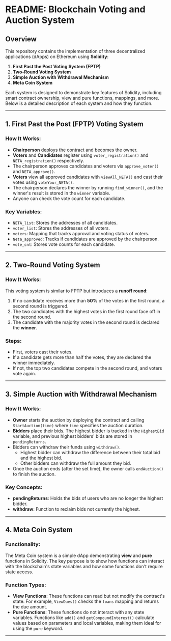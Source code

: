 # README: Blockchain Voting and Auction System

## Overview

This repository contains the implementation of three decentralized applications (dApps) on Ethereum using **Solidity**:
1. **First Past the Post Voting System (FPTP)**
2. **Two-Round Voting System**
3. **Simple Auction with Withdrawal Mechanism**
4. **Meta Coin System**

Each system is designed to demonstrate key features of Solidity, including smart contract ownership, view and pure functions, mappings, and more. Below is a detailed description of each system and how they function.

---

## 1. First Past the Post (FPTP) Voting System

### How It Works:
- **Chairperson** deploys the contract and becomes the owner.
- **Voters** and **Candidates** register using `voter_registration()` and `NETA_registration()` respectively.
- The chairperson approves candidates and voters via `approve_voter()` and `NETA_approve()`.
- **Voters** view all approved candidates with `viewAll_NETA()` and cast their votes using `voteYour_NETA()`.
- The chairperson declares the winner by running `find_winner()`, and the winner's result is stored in the `winner` variable.
- Anyone can check the vote count for each candidate.

### Key Variables:
- `NETA_list`: Stores the addresses of all candidates.
- `voter_list`: Stores the addresses of all voters.
- `voters`: Mapping that tracks approval and voting status of voters.
- `Neta_approved`: Tracks if candidates are approved by the chairperson.
- `vote_cnt`: Stores vote counts for each candidate.

---

## 2. Two-Round Voting System

### How It Works:
This voting system is similar to FPTP but introduces a **runoff round**:
1. If no candidate receives more than **50%** of the votes in the first round, a second round is triggered.
2. The two candidates with the highest votes in the first round face off in the second round.
3. The candidate with the majority votes in the second round is declared the **winner**.

### Steps:
- First, voters cast their votes.
- If a candidate gets more than half the votes, they are declared the winner immediately.
- If not, the top two candidates compete in the second round, and voters vote again.

---

## 3. Simple Auction with Withdrawal Mechanism

### How It Works:
- **Owner** starts the auction by deploying the contract and calling `StartAuction(time)` where `time` specifies the auction duration.
- **Bidders** place their bids. The highest bidder is tracked in the `HighestBid` variable, and previous highest bidders' bids are stored in `pendingReturns`.
- Bidders can withdraw their funds using `withdraw()`.
  - Highest bidder can withdraw the difference between their total bid and the highest bid.
  - Other bidders can withdraw the full amount they bid.
- Once the auction ends (after the set time), the owner calls `endAuction()` to finish the auction.

### Key Concepts:
- **pendingReturns**: Holds the bids of users who are no longer the highest bidder.
- **withdraw**: Function to reclaim bids not currently the highest.

---

## 4. Meta Coin System

### Functionality:
The Meta Coin system is a simple dApp demonstrating **view** and **pure** functions in Solidity. The key purpose is to show how functions can interact with the blockchain's state variables and how some functions don't require state access.

### Function Types:
- **View Functions**: These functions can read but not modify the contract's state. For example, `ViewDues()` checks the `loans` mapping and returns the due amount.
- **Pure Functions**: These functions do not interact with any state variables. Functions like `add()` and `getCompoundInterest()` calculate values based on parameters and local variables, making them ideal for using the `pure` keyword.

---
